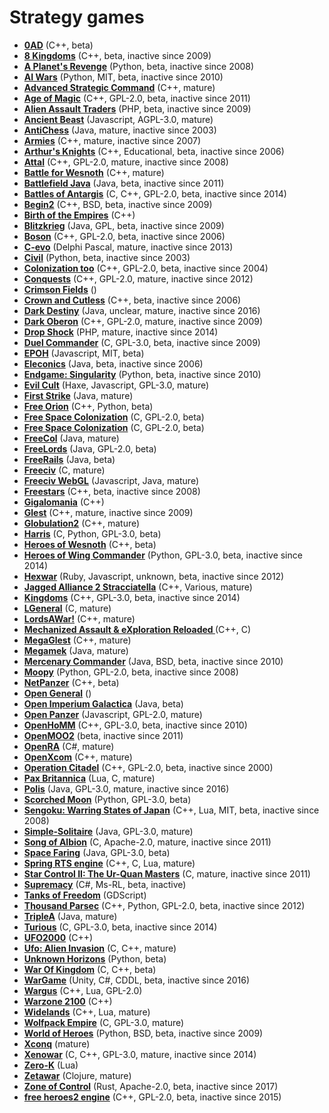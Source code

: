 # Strategy games

[comment]: # (start of autogenerated content, do not edit)
- **[0AD](0ad.md)** (C++, beta)
- **[8 Kingdoms](8kingdoms.md)** (C++, beta, inactive since 2009)
- **[A Planet's Revenge](a_planets_revenge.md)** (Python, beta, inactive since 2008)
- **[AI Wars](ai_wars.md)** (Python, MIT, beta, inactive since 2010)
- **[Advanced Strategic Command](asc.md)** (C++, mature)
- **[Age of Magic](age_of_magic.md)** (C++, GPL-2.0, beta, inactive since 2011)
- **[Alien Assault Traders](alien_assault_traders.md)** (PHP, beta, inactive since 2009)
- **[Ancient Beast](ancient_beast.md)** (Javascript, AGPL-3.0, mature)
- **[AntiChess](antichess.md)** (Java, mature, inactive since 2003)
- **[Armies](armies.md)** (C++, mature, inactive since 2007)
- **[Arthur's Knights](arthurs_knights.md)** (C++, Educational, beta, inactive since 2006)
- **[Attal](attal.md)** (C++, GPL-2.0, mature, inactive since 2008)
- **[Battle for Wesnoth](wesnoth.md)** (C++, mature)
- **[Battlefield Java](battlefield_java.md)** (Java, beta, inactive since 2011)
- **[Battles of Antargis](battles_of_antargis.md)** (C, C++, GPL-2.0, beta, inactive since 2014)
- **[Begin2](begin2.md)** (C++, BSD, beta, inactive since 2009)
- **[Birth of the Empires](birth_of_the_empires.md)** (C++)
- **[Blitzkrieg](blitzkrieg.md)** (Java, GPL, beta, inactive since 2009)
- **[Boson](boson.md)** (C++, GPL-2.0, beta, inactive since 2006)
- **[C-evo](c_evo.md)** (Delphi Pascal, mature, inactive since 2013)
- **[Civil](civil.md)** (Python, beta, inactive since 2003)
- **[Colonization too](colonization_too.md)** (C++, GPL-2.0, beta, inactive since 2004)
- **[Conquests](conquests.md)** (C++, GPL-2.0, mature, inactive since 2012)
- **[Crimson Fields](crimson_fields.md)** ()
- **[Crown and Cutless](crown_and_cutless.md)** (C++, beta, inactive since 2006)
- **[Dark Destiny](dark_destiny.md)** (Java, unclear, mature, inactive since 2016)
- **[Dark Oberon](dark_oberon.md)** (C++, GPL-2.0, mature, inactive since 2009)
- **[Drop Shock](drop_shock.md)** (PHP, mature, inactive since 2014)
- **[Duel Commander](duel_commander.md)** (C, GPL-3.0, beta, inactive since 2009)
- **[EPOH](epoh.md)** (Javascript, MIT, beta)
- **[Eleconics](eleconics.md)** (Java, beta, inactive since 2006)
- **[Endgame: Singularity](singularity.md)** (Python, beta, inactive since 2010)
- **[Evil Cult](evil_cult.md)** (Haxe, Javascript, GPL-3.0, mature)
- **[First Strike](first_strike.md)** (Java, mature)
- **[Free Orion](freeorion.md)** (C++, Python, beta)
- **[Free Space Colonization](freespace_colonization.md)** (C, GPL-2.0, beta)
- **[Free Space Colonization](free_space_colonization.md)** (C, GPL-2.0, beta)
- **[FreeCol](freecol.md)** (Java, mature)
- **[FreeLords](freelords.md)** (Java, GPL-2.0, beta)
- **[FreeRails](freerails.md)** (Java, beta)
- **[Freeciv](freeciv.md)** (C, mature)
- **[Freeciv WebGL](freeciv_web.md)** (Javascript, Java, mature)
- **[Freestars](freestars.md)** (C++, beta, inactive since 2008)
- **[Gigalomania](gigalomania.md)** (C++)
- **[Glest](glest.md)** (C++, mature, inactive since 2009)
- **[Globulation2](globulation2.md)** (C++, mature)
- **[Harris](harris.md)** (C, Python, GPL-3.0, beta)
- **[Heroes of Wesnoth](heroes_of_wesnoth.md)** (C++, beta)
- **[Heroes of Wing Commander](heroes_of_wing_commander.md)** (Python, GPL-3.0, beta, inactive since 2014)
- **[Hexwar](hexwar.md)** (Ruby, Javascript, unknown, beta, inactive since 2012)
- **[Jagged Alliance 2 Stracciatella](jagged_alliance2.md)** (C++, Various, mature)
- **[Kingdoms](kingdoms.md)** (C++, GPL-3.0, beta, inactive since 2014)
- **[LGeneral](lgeneral.md)** (C, mature)
- **[LordsAWar!](lordsawar.md)** (C++, mature)
- **[Mechanized Assault & eXploration Reloaded ](maxr.md)** (C++, C)
- **[MegaGlest](megaglest.md)** (C++, mature)
- **[Megamek](megamek.md)** (Java, mature)
- **[Mercenary Commander](mercenary_commander.md)** (Java, BSD, beta, inactive since 2010)
- **[Moopy](moopy.md)** (Python, GPL-2.0, beta, inactive since 2008)
- **[NetPanzer](netpanzer.md)** (C++, beta)
- **[Open General](open_general.md)** ()
- **[Open Imperium Galactica](open_imperium_galactica.md)** (Java, beta)
- **[Open Panzer](open_panzer.md)** (Javascript, GPL-2.0, mature)
- **[OpenHoMM](open_homm.md)** (C++, GPL-3.0, beta, inactive since 2010)
- **[OpenMOO2](open_moo2.md)** (beta, inactive since 2011)
- **[OpenRA](open_ra.md)** (C#, mature)
- **[OpenXcom](open_xcom.md)** (C++, mature)
- **[Operation Citadel](operation_citadel.md)** (C++, GPL-2.0, beta, inactive since 2000)
- **[Pax Britannica](pax_britannica.md)** (Lua, C, mature)
- **[Polis](polis.md)** (Java, GPL-3.0, mature, inactive since 2016)
- **[Scorched Moon](scorched_moon.md)** (Python, GPL-3.0, beta)
- **[Sengoku: Warring States of Japan](sengoky_warring_states_of_japan.md)** (C++, Lua, MIT, beta, inactive since 2008)
- **[Simple-Solitaire](simple_solitaire.md)** (Java, GPL-3.0, mature)
- **[Song of Albion](song_of_albion.md)** (C, Apache-2.0, mature, inactive since 2011)
- **[Space Faring](space_faring.md)** (Java, GPL-3.0, beta)
- **[Spring RTS engine](spring.md)** (C++, C, Lua, mature)
- **[Star Control II: The Ur-Quan Masters](star_control_2.md)** (C, mature, inactive since 2011)
- **[Supremacy](supremacy.md)** (C#, Ms-RL, beta, inactive)
- **[Tanks of Freedom](tanks_of_freedom.md)** (GDScript)
- **[Thousand Parsec](thousand_parsec.md)** (C++, Python, GPL-2.0, beta, inactive since 2012)
- **[TripleA](triplea.md)** (Java, mature)
- **[Turious](turious.md)** (C, GPL-3.0, beta, inactive since 2014)
- **[UFO2000](ufo2000.md)** (C++)
- **[Ufo: Alien Invasion](ufo_alien_invasion.md)** (C, C++, mature)
- **[Unknown Horizons](unknown_horizons.md)** (Python, beta)
- **[War Of Kingdom](war_of_kingdom.md)** (C, C++, beta)
- **[WarGame](wargame.md)** (Unity, C#, CDDL, beta, inactive since 2016)
- **[Wargus](wargus.md)** (C++, Lua, GPL-2.0)
- **[Warzone 2100](warzone_2100.md)** (C++)
- **[Widelands](widelands.md)** (C++, Lua, mature)
- **[Wolfpack Empire](wolfpack_empire.md)** (C, GPL-3.0, mature)
- **[World of Heroes](world_of_heroes.md)** (Python, BSD, beta, inactive since 2009)
- **[Xconq](xconq.md)** (mature)
- **[Xenowar](xenowar.md)** (C, C++, GPL-3.0, mature, inactive since 2014)
- **[Zero-K](zero_k.md)** (Lua)
- **[Zetawar](zetawar.md)** (Clojure, mature)
- **[Zone of Control](zoc.md)** (Rust, Apache-2.0, beta, inactive since 2017)
- **[free heroes2 engine](free_heroes2_engine.md)** (C++, GPL-2.0, beta, inactive since 2015)

[comment]: # (end of autogenerated content)